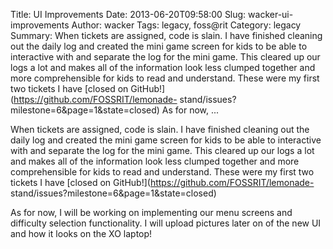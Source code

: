 Title: UI Improvements
Date: 2013-06-20T09:58:00
Slug: wacker-ui-improvements
Author: wacker
Tags: legacy, foss@rit
Category: legacy
Summary: When tickets are assigned, code is slain. I have finished cleaning out the daily log and created the mini game screen for kids to be able to interactive with and separate the log for the mini game. This cleared up our logs a lot and makes all of the information look less clumped together and more comprehensible for kids to read and understand. These were my first two tickets I have [closed on GitHub!](https://github.com/FOSSRIT/lemonade- stand/issues?milestone=6&page=1&state=closed)  As for now, ... 

When tickets are assigned, code is slain. I have finished cleaning out the
daily log and created the mini game screen for kids to be able to interactive
with and separate the log for the mini game. This cleared up our logs a lot
and makes all of the information look less clumped together and more
comprehensible for kids to read and understand. These were my first two
tickets I have [closed on GitHub!](https://github.com/FOSSRIT/lemonade-
stand/issues?milestone=6&page=1&state=closed)

As for now, I will be working on implementing our menu screens and difficulty
selection functionality. I will upload pictures later on of the new UI and how
it looks on the XO laptop!

